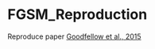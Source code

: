 # FGSM_Reproduction

Reproduce paper [Goodfellow et al., 2015](https://arxiv.org/pdf/1412.6572.pdf)
